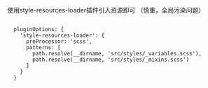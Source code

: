 使用style-resources-loader插件引入资源即可 （慎重，全局污染问题）

<code>
  pluginOptions: {
    'style-resources-loader': {
      preProcessor: 'scss',
      patterns: [
        path.resolve(__dirname, 'src/styles/_variables.scss'),
        path.resolve(__dirname, 'src/styles/_mixins.scss')
      ]
    }
  }
</code>